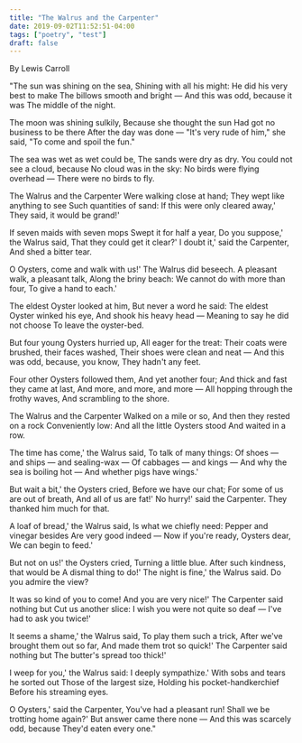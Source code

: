 ```yaml
---
title: "The Walrus and the Carpenter"
date: 2019-09-02T11:52:51-04:00
tags: ["poetry", "test"]
draft: false
---
```


By Lewis Carroll

"The sun was shining on the sea,
      Shining with all his might:
He did his very best to make
      The billows smooth and bright —
And this was odd, because it was
      The middle of the night.

The moon was shining sulkily,
      Because she thought the sun
Had got no business to be there
      After the day was done —
"It's very rude of him," she said,
      "To come and spoil the fun."

The sea was wet as wet could be,
      The sands were dry as dry.
You could not see a cloud, because
      No cloud was in the sky:
No birds were flying overhead —
      There were no birds to fly.

The Walrus and the Carpenter
      Were walking close at hand;
They wept like anything to see
      Such quantities of sand:
If this were only cleared away,'
      They said, it would be grand!'

If seven maids with seven mops
      Swept it for half a year,
Do you suppose,' the Walrus said,
      That they could get it clear?'
I doubt it,' said the Carpenter,
      And shed a bitter tear.

O Oysters, come and walk with us!'
      The Walrus did beseech.
A pleasant walk, a pleasant talk,
      Along the briny beach:
We cannot do with more than four,
      To give a hand to each.'

The eldest Oyster looked at him,
      But never a word he said:
The eldest Oyster winked his eye,
      And shook his heavy head —
Meaning to say he did not choose
      To leave the oyster-bed.

But four young Oysters hurried up,
      All eager for the treat:
Their coats were brushed, their faces washed,
      Their shoes were clean and neat —
And this was odd, because, you know,
      They hadn't any feet.

Four other Oysters followed them,
      And yet another four;
And thick and fast they came at last,
      And more, and more, and more —
All hopping through the frothy waves,
      And scrambling to the shore.

The Walrus and the Carpenter
      Walked on a mile or so,
And then they rested on a rock
      Conveniently low:
And all the little Oysters stood
      And waited in a row.

The time has come,' the Walrus said,
      To talk of many things:
Of shoes — and ships — and sealing-wax —
      Of cabbages — and kings —
And why the sea is boiling hot —
      And whether pigs have wings.'

But wait a bit,' the Oysters cried,
      Before we have our chat;
For some of us are out of breath,
      And all of us are fat!'
No hurry!' said the Carpenter.
      They thanked him much for that.

A loaf of bread,' the Walrus said,
      Is what we chiefly need:
Pepper and vinegar besides
      Are very good indeed —
Now if you're ready, Oysters dear,
      We can begin to feed.'

But not on us!' the Oysters cried,
      Turning a little blue.
After such kindness, that would be
      A dismal thing to do!'
The night is fine,' the Walrus said.
      Do you admire the view?

It was so kind of you to come!
      And you are very nice!'
The Carpenter said nothing but
      Cut us another slice:
I wish you were not quite so deaf —
      I've had to ask you twice!'

It seems a shame,' the Walrus said,
      To play them such a trick,
After we've brought them out so far,
      And made them trot so quick!'
The Carpenter said nothing but
      The butter's spread too thick!'

I weep for you,' the Walrus said:
      I deeply sympathize.'
With sobs and tears he sorted out
      Those of the largest size,
Holding his pocket-handkerchief
      Before his streaming eyes.

O Oysters,' said the Carpenter,
      You've had a pleasant run!
Shall we be trotting home again?'
      But answer came there none —
And this was scarcely odd, because
      They'd eaten every one."